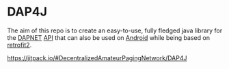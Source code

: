 # DAP4J
The aim of this repo is to create an easy-to-use, fully fledged java library for the [DAPNET](https://github.com/DecentralizedAmateurPagingNetwork) [API](https://github.com/DecentralizedAmateurPagingNetwork/Core/wiki/Beschreibung-der-REST-API) that can also be used on [Android](https://github.com/DecentralizedAmateurPagingNetwork/DAPNETApp) while being based on [retrofit2](https://github.com/square/retrofit).

https://jitpack.io/#DecentralizedAmateurPagingNetwork/DAP4J

